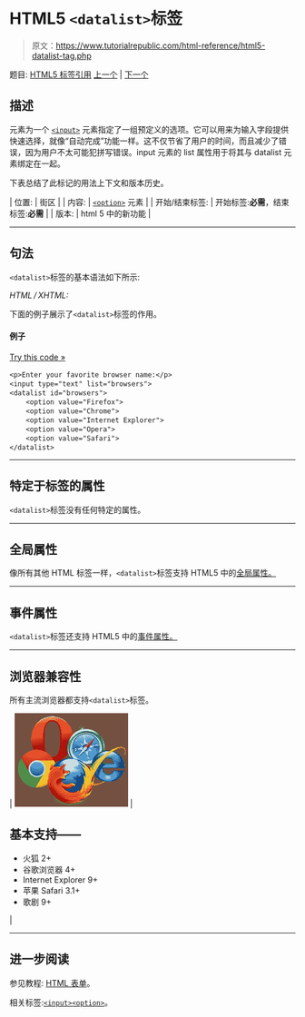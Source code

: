 # HTML5 `<datalist>`标签

> 原文：<https://www.tutorialrepublic.com/html-reference/html5-datalist-tag.php>

题目: [HTML5 标签引用](html5-tags.php) [上一个](html5-data-tag.php) | [下一个](html-dd-tag.php)

## 描述

元素为一个 [`<input>`](html-input-tag.php) 元素指定了一组预定义的选项。它可以用来为输入字段提供快速选择，就像“自动完成”功能一样。这不仅节省了用户的时间，而且减少了错误，因为用户不太可能犯拼写错误。input 元素的 list 属性用于将其与 datalist 元素绑定在一起。

下表总结了此标记的用法上下文和版本历史。

| 位置: | 街区 |
| 内容: | [`<option>`](#) 元素 |
| 开始/结束标签: | 开始标签:**必需**，结束标签:**必需** |
| 版本: | html 5 中的新功能 |

* * *

## 句法

`<datalist>`标签的基本语法如下所示:

*HTML / XHTML:* <datalist> ... </datalist>

下面的例子展示了`<datalist>`标签的作用。

#### 例子

[Try this code »](../codelab.php?topic=html5&file=datalist-tag "Try this code using online Editor")

```
<p>Enter your favorite browser name:</p>
<input type="text" list="browsers">
<datalist id="browsers">
    <option value="Firefox">
    <option value="Chrome">    
    <option value="Internet Explorer">
    <option value="Opera">
    <option value="Safari">
</datalist>
```

* * *

## 特定于标签的属性

`<datalist>`标签没有任何特定的属性。

* * *

## 全局属性

像所有其他 HTML 标签一样，`<datalist>`标签支持 HTML5 中的[全局属性。](html5-global-attributes.php)

* * *

## 事件属性

`<datalist>`标签还支持 HTML5 中的[事件属性。](html5-event-attributes.php)

* * *

## 浏览器兼容性

所有主流浏览器都支持`<datalist>`标签。

| ![Browsers Icon](img/e9331123c77668c1832e541c2fca1002.png) | 

## 基本支持——

*   火狐 2+
*   谷歌浏览器 4+
*   Internet Explorer 9+
*   苹果 Safari 3.1+
*   歌剧 9+

 |

* * *

## 进一步阅读

参见教程: [HTML 表单](/html-tutorial/html-forms.php)。

相关标签:[`<input>`](html-input-tag.php)[`<option>`](html-option-tag.php)。